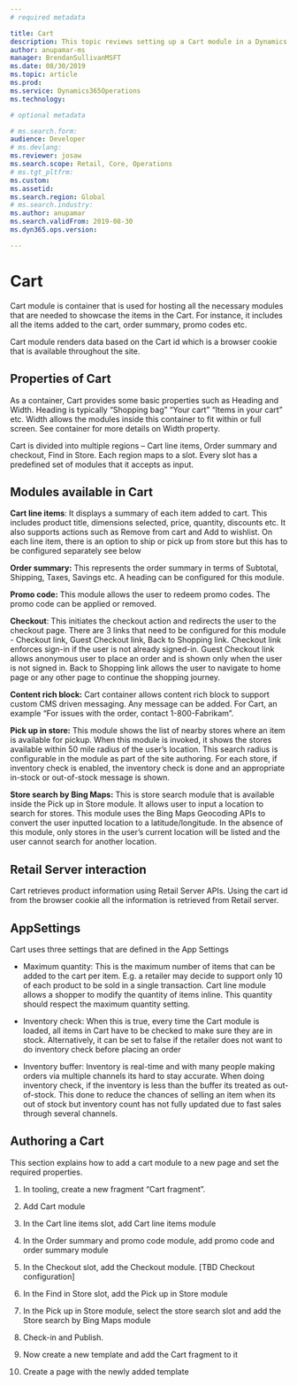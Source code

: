 ```yaml
---
# required metadata

title: Cart
description: This topic reviews setting up a Cart module in a Dynamics 365 e-Commerce page.
author: anupamar-ms
manager: BrendanSullivanMSFT
ms.date: 08/30/2019
ms.topic: article
ms.prod: 
ms.service: Dynamics365Operations
ms.technology: 

# optional metadata

# ms.search.form: 
audience: Developer
# ms.devlang: 
ms.reviewer: josaw
ms.search.scope: Retail, Core, Operations
# ms.tgt_pltfrm: 
ms.custom: 
ms.assetid: 
ms.search.region: Global
# ms.search.industry: 
ms.author: anupamar
ms.search.validFrom: 2019-08-30
ms.dyn365.ops.version: 

---
```


# Cart 

Cart module is container that is used for hosting all the necessary modules that are needed to showcase the items in the Cart. For instance, it includes all the items added to the cart, order summary, promo codes etc.  

Cart module renders data based on the Cart id which is a browser cookie that is available throughout the site. 

## Properties of Cart 

As a container, Cart provides some basic properties such as Heading and Width. Heading is typically “Shopping bag” “Your cart” “Items in your cart” etc.  Width allows the modules inside this container to fit within or full screen. See container for more details on Width property.  

Cart is divided into multiple regions – Cart line items, Order summary and checkout, Find in Store. Each region maps to a slot. Every slot has a predefined set of modules that it accepts as input.  

## Modules available in Cart 

**Cart line items**: It displays a summary of each item added to cart. This includes product title, dimensions selected, price, quantity, discounts etc. It also supports actions such as Remove from cart and Add to wishlist. On each line item, there is an option to ship or pick up from store but this has to be configured separately see below 

**Order summary:** This represents the order summary in terms of Subtotal, Shipping, Taxes, Savings etc. A heading can be configured for this module. 

**Promo code:** This module allows the user to redeem promo codes. The promo code can be applied or removed.  

**Checkout**: This initiates the checkout action and redirects the user to the checkout page. There are 3 links that need to be configured for this module - Checkout link, Guest Checkout link, Back to Shopping link. Checkout link enforces sign-in if the user is not already signed-in. Guest Checkout link allows anonymous user to place an order and is shown only when the user is not signed in. Back to Shopping link allows the user to navigate to home page or any other page to continue the shopping journey. 

**Content rich block:** Cart container allows content rich block to support custom CMS driven messaging.  Any message can be added. For Cart, an example “For issues with the order, contact 1-800-Fabrikam”.    

**Pick up in store:** This module shows the list of nearby stores where an item is available for pickup. When this module is invoked, it shows the stores available within 50 mile radius of the user’s location. This search radius is configurable in the module as part of the site authoring. For each store, if inventory check is enabled, the inventory check is done and an appropriate in-stock or out-of-stock message is shown. 

**Store search by Bing Maps:** This is store search module that is available inside the Pick up in Store module. It allows user to input a location to search for stores. This module uses the Bing Maps Geocoding APIs to convert the user inputted location to a latitude/longitude. In the absence of this module, only stores in the user’s current location will be listed and the user cannot search for another location.  

## Retail Server interaction 

Cart retrieves product information using Retail Server APIs. Using the cart id from the browser cookie all the information is retrieved from Retail server.

## AppSettings 

Cart uses three settings that are defined in the App Settings 

- Maximum quantity: This is the maximum number of items that can be added to the cart per item. E.g. a retailer may decide to support only 10 of each product to be sold in a single transaction. Cart line module allows a shopper to modify the quantity of items inline. This quantity should respect the maximum quantity setting.   
- Inventory check:  When this is true, every time the Cart module is loaded, all items in Cart have to be checked to make sure they are in stock. Alternatively, it can be set to false if the retailer does not want to do inventory check before placing an order 

- Inventory buffer: Inventory is real-time and with many people making orders via multiple channels its hard to stay accurate. When doing inventory check, if the inventory is less than the buffer its treated as out-of-stock. This done to reduce the chances of selling an item when its out of stock but inventory count has not fully updated due to fast sales through several channels.  

## Authoring a Cart 

This section explains how to add a cart module to a new page and set the required properties.  

1. In tooling, create a new fragment “Cart fragment”.  

2. Add Cart module
3. In the Cart line items slot, add Cart line items module 
4. In the Order summary and promo code module, add promo code and order summary module 

5. In the Checkout slot, add the Checkout module. [TBD Checkout configuration] 

6. In the Find in Store slot, add the Pick up in Store module 

7. In the Pick up in Store module, select the store search slot and add the Store search by Bing Maps module 

8. Check-in and Publish.  

9. Now create a new template and add the Cart fragment to it

10. Create a page with the newly added template





